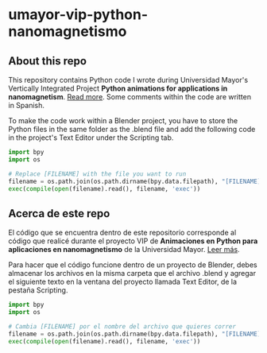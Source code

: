 # umayor-vip-python-nanomagnetismo

## About this repo
This repository contains Python code I wrote during Universidad Mayor's Vertically Integrated Project **Python animations for applications in nanomagnetism**. [Read more](https://cib.umayor.cl/en/news/vip-projects-the-tool-that-fosters-the-link-between-undergraduate-and-research-carried-out-in-the-u-mayor).
Some comments within the code are written in Spanish.

To make the code work within a Blender project, you have to store the Python files in the same folder as the .blend file and add the following code in the project's Text Editor under the Scripting tab.
```python
import bpy
import os

# Replace [FILENAME] with the file you want to run
filename = os.path.join(os.path.dirname(bpy.data.filepath), "[FILENAME].py") 
exec(compile(open(filename).read(), filename, 'exec'))
```

## Acerca de este repo
El código que se encuentra dentro de este repositorio corresponde al código que realicé durante el proyecto VIP de **Animaciones en Python para aplicaciones en nanomagnetismo** de la Universidad Mayor. [Leer más](https://cib.umayor.cl/news/proyectos-vip-la-herramienta-que-fomenta-la-vinculaci%C3%B3n-entre-el-pregrado-y-la-investigaci%C3%B3n-que-se-realiza-en-la-u-mayor).

Para hacer que el código funcione dentro de un proyecto de Blender, debes almacenar los archivos en la misma carpeta que el archivo .blend y agregar el siguiente texto en la ventana del proyecto llamada Text Editor, de la pestaña Scripting.

```python
import bpy
import os

# Cambia [FILENAME] por el nombre del archivo que quieres correr
filename = os.path.join(os.path.dirname(bpy.data.filepath), "[FILENAME].py") 
exec(compile(open(filename).read(), filename, 'exec'))
```
